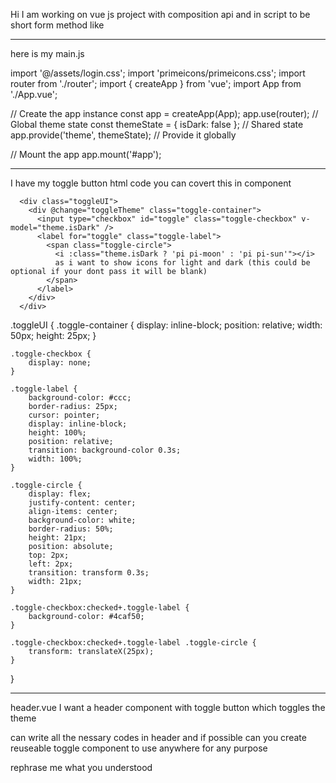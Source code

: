 Hi I am working on vue js project with composition api and in script to be short form method like <script setup>....</script 


I want to apply a feature of dark and light theme 

how my dark and light theme colors are managed is 

by this css root variables
:root {
  --bg-color: #ebebeb;
  --text-color: #333;
  --card-bg: #fff;
  --divider-color: #ddd;
  --display_width: 1400px;
}
[data-theme="dark"] {
  --bg-color: #121212;
  --text-color: #e0e0e0;
  --card-bg: #1e1e1e;
  --divider-color: #333;
}
[data-theme="light"] {
  --bg-color: #ebebeb;
  --text-color: #333;
  --card-bg: #fff;
  --divider-color: #ddd;
}


Here is my App.vue

<script setup>
import { onMounted, reactive, provide } from 'vue';
import Header from '@/components/Header.vue';
import { RouterView } from 'vue-router';

// Define the theme as reactive and provide it to child components
const theme = reactive({ isDark: false });
provide('theme', theme);

onMounted(() => {
  // Set the initial theme on the body element
  document.body.setAttribute('data-theme', theme.isDark ? 'dark' : 'light');
});
</script>

<template>
  <Header />
  <RouterView />
</template>

____________________________________________________________________

here is my main.js

import '@/assets/login.css';
import 'primeicons/primeicons.css';
import router from './router';
import { createApp } from 'vue';
import App from './App.vue';

// Create the app instance
const app = createApp(App);
app.use(router);
// Global theme state
const themeState = { isDark: false }; // Shared state
app.provide('theme', themeState); // Provide it globally

// Mount the app
app.mount('#app');

____________________________________________________________________


I have my toggle button html code you can covert this in component

      <div class="toggleUI">
        <div @change="toggleTheme" class="toggle-container">
          <input type="checkbox" id="toggle" class="toggle-checkbox" v-model="theme.isDark" />
          <label for="toggle" class="toggle-label">
            <span class="toggle-circle">
              <i :class="theme.isDark ? 'pi pi-moon' : 'pi pi-sun'"></i>
              as i want to show icons for light and dark (this could be optional if your dont pass it will be blank)
            </span>
          </label>
        </div>
      </div>



.toggleUI {
    .toggle-container {
        display: inline-block;
        position: relative;
        width: 50px;
        height: 25px;
    }

    .toggle-checkbox {
        display: none;
    }

    .toggle-label {
        background-color: #ccc;
        border-radius: 25px;
        cursor: pointer;
        display: inline-block;
        height: 100%;
        position: relative;
        transition: background-color 0.3s;
        width: 100%;
    }

    .toggle-circle {
        display: flex;
        justify-content: center;
        align-items: center;
        background-color: white;
        border-radius: 50%;
        height: 21px;
        position: absolute;
        top: 2px;
        left: 2px;
        transition: transform 0.3s;
        width: 21px;
    }

    .toggle-checkbox:checked+.toggle-label {
        background-color: #4caf50;
    }

    .toggle-checkbox:checked+.toggle-label .toggle-circle {
        transform: translateX(25px);
    }
}




____________________________________________________________________


header.vue
I want a header component with toggle button which toggles the theme 


can write all the nessary codes in header and if possible can you create reuseable toggle component to use anywhere for any purpose


rephrase me what you understood 

